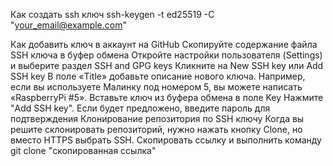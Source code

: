 Как создать ssh ключ
ssh-keygen -t ed25519 -C "your_email@example.com"

Как добавить ключ в аккаунт на GitHub
Скопируйте содержание файла SSH ключа в буфер обмена
Откройте настройки пользователя (Settings) и выберите раздел SSH and GPG keys
Кликните на New SSH key или Add SSH key
В поле «Title» добавьте описание нового ключа. Например, если вы используете Малинку под номером 5, вы можете написать «RaspberryPi #5».
Вставьте ключ из буфера обмена в поле Key
Нажмите "Add SSH key". Если будет предложено, введите пароль для подтверждения
Клонирование репозитория по SSH ключу
Когда вы решите склонировать репозиторий, нужно нажать кнопку Clone, но вместо HTTPS выбрать SSH. Скопировать ссылку и выполнить команду git clone "скопированная ссылка"
